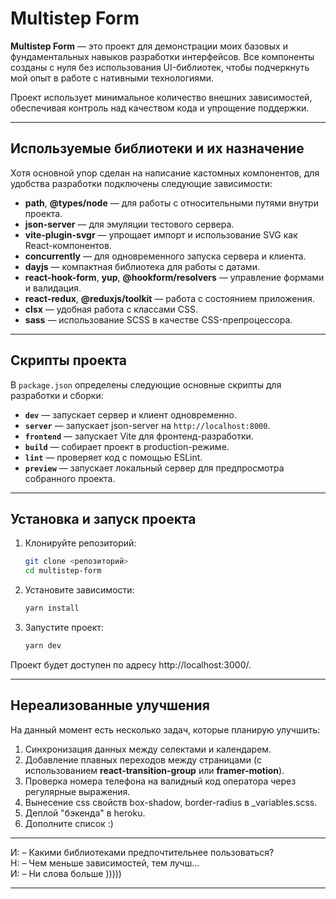 # Multistep Form

**Multistep Form** — это проект для демонстрации моих базовых и фундаментальных навыков разработки интерфейсов. Все компоненты созданы с нуля без использования UI-библиотек, чтобы подчеркнуть мой опыт в работе с нативными технологиями.

Проект использует минимальное количество внешних зависимостей, обеспечивая контроль над качеством кода и упрощение поддержки.

---

## Используемые библиотеки и их назначение

Хотя основной упор сделан на написание кастомных компонентов, для удобства разработки подключены следующие зависимости:

- **path**, **@types/node** — для работы с относительными путями внутри проекта.
- **json-server** — для эмуляции тестового сервера.
- **vite-plugin-svgr** — упрощает импорт и использование SVG как React-компонентов.
- **concurrently** — для одновременного запуска сервера и клиента.
- **dayjs** — компактная библиотека для работы с датами.
- **react-hook-form**, **yup**, **@hookform/resolvers** — управление формами и валидация.
- **react-redux**, **@reduxjs/toolkit** — работа с состоянием приложения.
- **clsx** — удобная работа с классами CSS.
- **sass** — использование SCSS в качестве CSS-препроцессора.

---

## Скрипты проекта

В `package.json` определены следующие основные скрипты для разработки и сборки:

- **`dev`** — запускает сервер и клиент одновременно.
- **`server`** — запускает json-server на `http://localhost:8000`.
- **`frontend`** — запускает Vite для фронтенд-разработки.
- **`build`** — собирает проект в production-режиме.
- **`lint`** — проверяет код с помощью ESLint.
- **`preview`** — запускает локальный сервер для предпросмотра собранного проекта.

---

## Установка и запуск проекта

1. Клонируйте репозиторий:

   ```bash
   git clone <репозиторий>
   cd multistep-form
   ```

2. Установите зависимости:

   ```bash
   yarn install
   ```

3. Запустите проект:

   ```bash
   yarn dev
   ```

Проект будет доступен по адресу http://localhost:3000/.

---

## Нереализованные улучшения

На данный момент есть несколько задач, которые планирую улучшить:

1. Синхронизация данных между селектами и календарем.
2. Добавление плавных переходов между страницами (с использованием **react-transition-group** или **framer-motion**).
3. Проверка номера телефона на валидный код оператора через регулярные выражения.
4. Вынесение css свойств box-shadow, border-radius в _variables.scss.
5. Деплой "бэкенда" в heroku.
6. Дополните список :)

---

И: – Какими библиотеками предпочтительнее пользоваться?  
Н: – Чем меньше зависимостей, тем лучш...  
И: – Ни слова больше )))))

---
